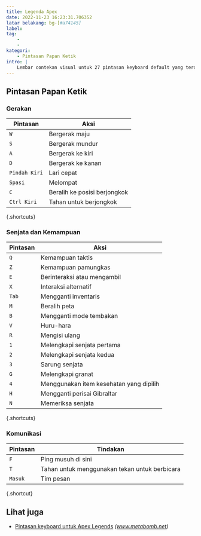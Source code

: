 ```yaml
---
title: Legenda Apex
date: 2022-11-23 16:23:31.706352
latar belakang: bg-[#a74145]
label:
tag:
    -
    -
kategori:
    - Pintasan Papan Ketik
intro: |
    Lembar contekan visual untuk 27 pintasan keyboard default yang terdapat di Apex Legends
---
```




Pintasan Papan Ketik
------------------



### Gerakan

Pintasan | Aksi
---|---
`W` | Bergerak maju
`S` | Bergerak mundur
`A` | Bergerak ke kiri
`D` | Bergerak ke kanan
`Pindah Kiri` | Lari cepat
`Spasi` | Melompat
`C` | Beralih ke posisi berjongkok
`Ctrl Kiri` | Tahan untuk berjongkok
{.shortcuts}


### Senjata dan Kemampuan

Pintasan | Aksi
---|---
`Q` | Kemampuan taktis
`Z` | Kemampuan pamungkas
`E` | Berinteraksi atau mengambil
`X` | Interaksi alternatif
`Tab` | Mengganti inventaris
`M` | Beralih peta
`B` | Mengganti mode tembakan
`V` | Huru-hara
`R` | Mengisi ulang
`1` | Melengkapi senjata pertama
`2` | Melengkapi senjata kedua
`3` | Sarung senjata
`G` | Melengkapi granat
`4` | Menggunakan item kesehatan yang dipilih
`H` | Mengganti perisai Gibraltar
`N` | Memeriksa senjata
{.shortcuts}


### Komunikasi

Pintasan | Tindakan
---|---
`F` | Ping musuh di sini
`T` | Tahan untuk menggunakan tekan untuk berbicara
`Masuk` | Tim pesan
{.shortcut}




Lihat juga
--------
- [Pintasan keyboard untuk Apex Legends](https://www.metabomb.net/off-meta/gameplay-guides/apex-legends-controls-pc-playstation-4xbox-one) _(www.metabomb.net)_
